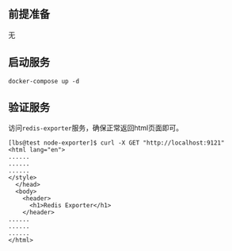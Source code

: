 ## 前提准备

无

## 启动服务

```shell
docker-compose up -d
```

## 验证服务

访问`redis-exporter`服务，确保正常返回html页面即可。
```shell
[lbs@test node-exporter]$ curl -X GET "http://localhost:9121"
<html lang="en">
......
......
......
</style>
  </head>
  <body>
    <header>
      <h1>Redis Exporter</h1>
    </header>
......
......
......
</html>
```
